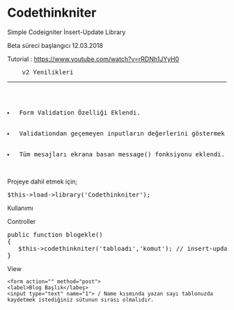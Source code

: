 # Codethinkniter
Simple Codeigniter İnsert-Update Library

Beta süreci başlangıcı 12.03.2018

Tutorial : https://www.youtube.com/watch?v=rRDNh1JYyH0



<pre>
	v2 Yenilikleri<hr>

	<li> Form Validation Özelliği Eklendi.</li>
	<li> Validationdan geçemeyen inputların değerlerini göstermek için validatemssage() fonksiyonu eklendi.</li>
	<li> Tüm mesajları ekrana basan message() fonksiyonu eklendi. </li>

</pre>



Projeye dahil etmek için;
<pre>$this->load->library('Codethinkniter'); </pre>


Kullanımı

Controller
<pre>
public function blogekle()
{
   $this->codethinkniter('tabloadı','komut'); // insert-update
}
</pre>


View
```
<form action="" method="post">
<label>Blog Başlık</labeş>
<input type="text" name="1"> / Name kısmında yazan sayı tablonuzda kaydetmek istediğiniz sütunun sırası olmalıdır.
```
 
